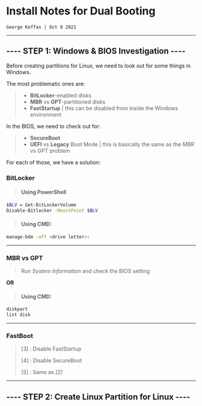 # Install Notes for Dual Booting

	George Koffas | Oct 8 2021

---

## ---- STEP 1: Windows & BIOS Investigation ----

Before creating partitions for Linux, we need to look out for some things in Windows.

The most problematic ones are:

> - **BitLocker**-enabled disks
> - **MBR** vs **GPT**-partitioned disks
> - **FastStartup** | this can be disabled from inside the Windows environment

In the BIOS, we need to check out for:

> - **SecureBoot**
> - **UEFI** vs **Legacy** Boot Mode | this is basically the same as the *MBR* vs *GPT* problem

For each of those, we have a solution:

### BitLocker
> #### Using PowerShell
>
 ```bash
$BLV = Get-BitLockerVolume
Disable-Bitlocker -MountPoint $BLV
```

> #### Using CMD:
>
```bash
manage-bde -off <drive letter>:
```
---

### MBR vs GPT 
> Run *System Information* and check the BIOS setting

**OR**

> #### Using CMD:
>
```bash
diskpart
list disk
```
---

### FastBoot
> [3] : Disable FastStartup
> 
> [4] : Disable SecureBoot
>
> [5] : Same as *[2]* 

---

## ---- STEP 2: Create Linux Partition for Linux ----

